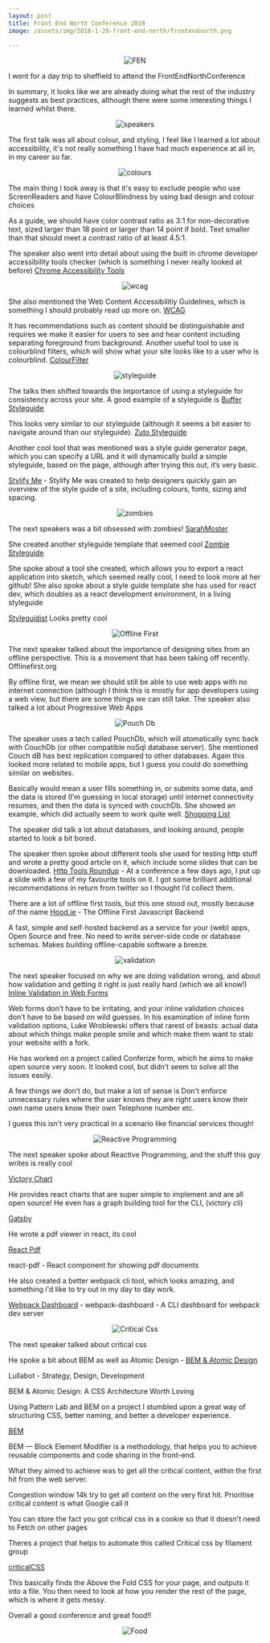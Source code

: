```yaml
---
layout: post
title: Front End North Conference 2018
image: /assets/img/2018-1-20-front-end-north/frontendnorth.png

---
```

<p align="center">
  <img src="/assets/img/2018-1-20-front-end-north/frontendnorth.png" alt="FEN"/>
</p>
I went for a day trip to sheffield to attend the FrontEndNorthConference

In summary, it looks like we are already doing what the rest of the industry suggests as best practices, although there were some interesting things I learned whilst there.

<p align="center">
  <img src="/assets/img/2018-1-20-front-end-north/speakers.png" alt="speakers"/>
</p>

The first talk was all about colour, and styling, I feel like I learned a lot about accessibility, it's not really something  I have had much experience at all in, in my career so far.

<p align="center">
  <img src="/assets/img/2018-1-20-front-end-north/colours.jpg" alt="colours"/>
</p>

The main thing I took away is that it's easy to exclude people who use ScreenReaders and have ColourBlindness by using bad design and colour choices

As a guide, we should have color contrast ratio as 3:1 for non-decorative text, sized larger than 18 point or larger than 14 point if bold. Text smaller than that should meet a contrast ratio of at least 4.5:1.

The speaker also went into detail about using the built in chrome developer accessibility tools checker (which is something I never really looked at before)
[Chrome Accessibility Tools](https://chrome.google.com/webstore/detail/accessibility-developer-t/fpkknkljclfencbdbgkenhalefipecmb/reviews?hl=en)

<p align="center">
  <img src="/assets/img/2018-1-20-front-end-north/wcag.png" alt="wcag"/>
</p>

She also mentioned the Web Content Accessibilitiy Guidelines, which is something I should probably read up more on.
[WCAG](http://www.w3.org/TR/WCAG20/)


It has recommendations such as content should be distinguishable and requires we make it easier for users to see and hear content including separating foreground from background.
Another useful tool to use is colourblind filters, which will show what your site looks like to a user who is colourblind.
[ColourFilter](https://www.toptal.com/designers/colorfilter)

<p align="center">
  <img src="/assets/img/2018-1-20-front-end-north/styleguide.png" alt="styleguide"/>
</p>

The talks then shifted towards the importance of using a styleguide for consistency across your site.
A good example of a styleguide is
[Buffer Styleguide](https://buffer.com/style-guide)

This looks very similar to our styleguide (although it seems a bit easier to navigate around than our styleguide).
[Zuto Styleguide](https://styleguide.zuto.com/)

Another cool tool that was mentioned was a style guide generator page, which you can specify a URL and it will dynamically build a simple styleguide, based on the page, although after trying this out, it’s very basic.

[Stylify Me](http://stylifyme.com/) - Stylify Me was created to help designers quickly gain an overview of the style guide of a site, including colours, fonts, sizing and spacing.


<p align="center">
  <img src="/assets/img/2018-1-20-front-end-north/zombie.jpg" alt="zombies"/>
</p>

The next speakers was a bit obsessed with zombies!
[SarahMoster](https://github.com/sarahmonster?tab=repositories)

She created another styleguide template that seemed cool
[Zombie Styleguide](https://github.com/sarahmonster/zombie-style-guide)

She spoke about a tool she created, which allows you to export a react application into sketch, which seemed really cool, I need to look more at her github! She also spoke about a style guide template she has used for react dev, which doubles as a react development environment, in a living styleguide

[Styleguidist](https://github.com/styleguidist/react-styleguidist)
Looks pretty cool

<p align="center">
  <img src="/assets/img/2018-1-20-front-end-north/offline-first.jpg" alt="Offline First"/>
</p>

The next speaker talked about the importance of designing sites from an offline perspective. This is a movement that has been taking off recently. Offlinefirst.org

By offline first, we mean we should still be able to use web apps with no internet connection (although I think this is mostly for app developers using a web view, but there are some things we can still take. The speaker also talked a lot about Progressive Web Apps

<p align="center">
  <img src="/assets/img/2018-1-20-front-end-north/pouchdb.png" alt="Pouch Db"/>
</p>

The speaker uses a tech called PouchDb, which will atomatically sync back with CouchDb (or other compatible noSql database server). She mentioned Couch dB has best replication compared to other databases. Again this looked more related to mobile apps, but I guess you could do something similar on websites.

Basically would mean a user fills something in, or submits some data, and the data is stored (I’m guessing in local storage) until internet connectivity resumes, and then the data is synced with couchDb. She showed an example, which did actually seem to work quite well.
[Shopping List](https://github.com/lornajane/robust-shopping-list)

The speaker did talk a lot about databases, and looking around, people started to look a bit bored.

The speaker then spoke about different tools she used for testing http stuff and wrote a pretty good article on it, which include some slides that can be downloaded.
[Http Tools Roundup](https://lornajane.net/posts/2017/http-tools-roundup) - At a conference a few days ago, I put up a slide with a few of my favourite tools on it. I got some brilliant additional recommendations in return from twitter so I thought I’d collect them.

There are a lot of offline first tools, but this one stood out, mostly because of the name
[Hood.ie](http://hood.ie) - The Offline First Javascript Backend

A fast, simple and self-hosted backend as a service for your (web) apps, Open Source and free. No need to write server-side code or database schemas. Makes building offline-capable software a breeze.

<p align="center">
  <img src="/assets/img/2018-1-20-front-end-north/validation.jpg" alt="validation"/>
</p>

The next speaker focused on why we are doing validation wrong, and about how validation and getting it right is just really hard (which we all know!)
[Inline Validation in Web Forms](ttps://alistapart.com/article/inline-validation-in-web-forms)


Web forms don’t have to be irritating, and your inline validation choices don’t have to be based on wild guesses. In his examination of inline form validation options, Luke Wroblewski offers that rarest of beasts: actual data about which things make people smile and which make them want to stab your website with a fork.

He has worked on a project called Conferize form, which he aims to make open source very soon.
It looked cool, but didn’t seem to solve all the issues easily.

A few things we don’t do, but make a lot of sense is
Don't enforce unnecessary rules where the user knows they are right
users know their own name
users know their own Telephone number
etc.

I guess this isn’t very practical in a scenario like financial services though!

<p align="center">
  <img src="/assets/img/2018-1-20-front-end-north/reactive-programming.jpg" alt="Reactive Programming"/>
</p>

The next speaker spoke about Reactive Programming, and the stuff this guy writes is really cool

[Victory Chart](https://formidable.com/open-source/victory/docs/victory-chart/)


He provides react charts that are super simple to implement and are all open source!
He even has a graph building tool for the CLI, (victory cli)

[Gatsby](https://Gatsbyjs.org)


He wrote a pdf viewer in react, its cool

[React Pdf](https://github.com/nnarhinen/react-pdf)

react-pdf - React component for showing pdf documents


He also created a better webpack cli tool, which looks amazing, and something i'd like to try out in my day to day work.

[Webpack Dashboard](https://github.com/FormidableLabs/webpack-dashboard) - webpack-dashboard - A CLI dashboard for webpack dev server

<p align="center">
  <img src="/assets/img/2018-1-20-front-end-north/critical-css.png" alt="Critical Css"/>
</p>

The next speaker talked about critical css

He spoke a bit about BEM as well as Atomic Design - [BEM & Atomic Design](https://www.lullabot.com/articles/bem-atomic-design-a-css-architecture-worth-loving)

Lullabot - Strategy, Design, Development

BEM & Atomic Design: A CSS Architecture Worth Loving

Using Pattern Lab and BEM on a project I stumbled upon a great way of structuring CSS, better naming, and better a developer experience.

[BEM](http://getbem.com)

BEM — Block Element Modifier is a methodology, that helps you to achieve reusable components and code sharing in the front-end.


What they aimed to achieve was to get all the critical content, within the first hit from the web server.

Congestion window 14k try to get all content on the very first hit. Prioritise critical content is what Google call it


You can store the fact you got critical css in a cookie so that it doesn't need to Fetch on other pages

Theres a project that helps to automate this called Critical css by filament group

[criticalCSS](https://github.com/filamentgroup/criticalCSS/blob/master/README.md)

This basically finds the Above the Fold CSS for your page, and outputs it into a file. You then need to look at how you render the rest of the page, which is where it gets messy.


Overall a good conference and great food!!

<p align="center">
  <img src="/assets/img/2018-1-20-front-end-north/food.jpg" alt="Food"/>
</p>